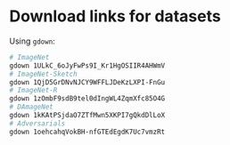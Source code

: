 # Download links for datasets

Using `gdown`:

```bash
# ImageNet
gdown 1ULkC_6oJyFwPs9I_Kr1HgOSIIR4AHWmV
# ImageNet-Sketch
gdown 1QjD5GrDNvNJCY9WFFLJDeKzLXPI-FnGu
# ImageNet-R
gdown 1zOmbF9sdB9tel0dIngWL4ZqmXfc85O4G
# DAmageNet
gdown 1kKAtPSjdaO7ZTfMwn5XKPI7gQkdDlLoX
# Adversarials
gdown 1oehcahqVokBH-nfGTEdEgdK7Uc7vmzRt
```